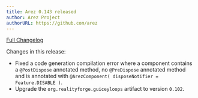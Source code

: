 ```yaml
---
title: Arez 0.143 released
author: Arez Project
authorURL: https://github.com/arez
---
```


[Full Changelog](https://github.com/arez/arez/compare/v0.142...v0.143)

Changes in this release:

* Fixed a code generation compilation error where a component contains a `@PostDispose` annotated method, no `@PreDispose` annotated method and is annotated with `@ArezComponent( disposeNotifier = Feature.DISABLE )`.
* Upgrade the `org.realityforge.guiceyloops` artifact to version `0.102`.
